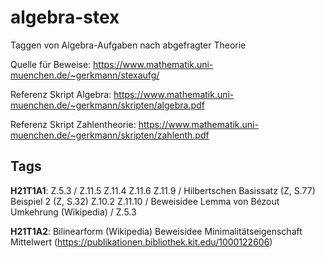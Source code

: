 # algebra-stex

Taggen von Algebra-Aufgaben nach abgefragter Theorie

Quelle für Beweise: https://www.mathematik.uni-muenchen.de/~gerkmann/stexaufg/

Referenz Skript Algebra: https://www.mathematik.uni-muenchen.de/~gerkmann/skripten/algebra.pdf

Referenz Skript Zahlentheorie: https://www.mathematik.uni-muenchen.de/~gerkmann/skripten/zahlenth.pdf

## Tags

**H21T1A1**: Z.5.3 / Z.11.5 Z.11.4 Z.11.6 Z.11.9 / Hilbertschen Basissatz (Z, S.77) Beispiel 2 (Z, S.32) Z.10.2 Z.11.10 / Beweisidee Lemma von Bézout Umkehrung (Wikipedia) / Z.5.3 

**H21T1A2**: Bilinearform (Wikipedia) Beweisidee Minimalitätseigenschaft Mittelwert (https://publikationen.bibliothek.kit.edu/1000122606)
